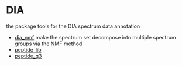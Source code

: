 ﻿# DIA

the package tools for the DIA spectrum data annotation

+ [dia_nmf](DIA/dia_nmf.1) make the spectrum set decompose into multiple spectrum groups via the NMF method
+ [peptide_lib](DIA/peptide_lib.1) 
+ [peptide_q3](DIA/peptide_q3.1) 
